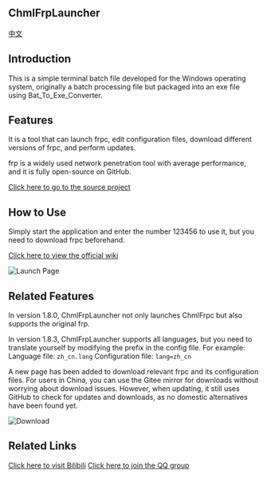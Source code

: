 ## ChmlFrpLauncher                
<a href="https://github.com/Qianyiaz/ChmlFrpLauncher/blob/main/README.md">中文</a>
## Introduction

This is a simple terminal batch file developed for the Windows operating system, originally a batch processing file but packaged into an exe file using Bat_To_Exe_Converter.

## Features
      
It is a tool that can launch frpc, edit configuration files, download different versions of frpc, and perform updates. 

frp is a widely used network penetration tool with average performance, and it is fully open-source on GitHub.

<a href="https://github.com/fatedier/frp">Click here to go to the source project</a>

## How to Use
      
Simply start the application and enter the number 123456 to use it, but you need to download frpc beforehand.

<a href="https://github.com/Qianyiaz/ChmlFrpLauncher/wiki">Click here to view the official wiki</a>

![Launch Page](https://github.com/user-attachments/assets/b37bfbf4-d121-476f-8c78-e8c11e296a1a)

## Related Features
      
In version 1.8.0, ChmlFrpLauncher not only launches ChmlFrpc but also supports the original frp. 

In version 1.8.3, ChmlFrpLauncher supports all languages, but you need to translate yourself by modifying the prefix in the config file.
For example: Language file: `zh_cn.lang`       Configuration file: `lang=zh_cn`

A new page has been added to download relevant frpc and its configuration files. For users in China, you can use the Gitee mirror for downloads without worrying about download issues. However, when updating, it still uses GitHub to check for updates and downloads, as no domestic alternatives have been found yet.

![Download](https://github.com/user-attachments/assets/f3c07d43-93d0-454d-a1fa-ef14518b46c8)

## Related Links
      
<a href="https://space.bilibili.com/1582404131">Click here to visit Bilibili</a>
<a href="https://qm.qq.com/q/thFfQ0fFm2">Click here to join the QQ group</a>